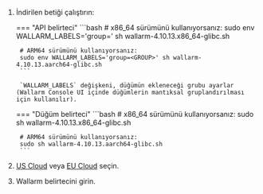 1. İndirilen betiği çalıştırın:

    === "API belirteci"
        ```bash
        # x86_64 sürümünü kullanıyorsanız:
        sudo env WALLARM_LABELS='group=<GROUP>' sh wallarm-4.10.13.x86_64-glibc.sh

        # ARM64 sürümünü kullanıyorsanız:
        sudo env WALLARM_LABELS='group=<GROUP>' sh wallarm-4.10.13.aarch64-glibc.sh
        ```        

        `WALLARM_LABELS` değişkeni, düğümün ekleneceği grubu ayarlar (Wallarm Console UI içinde düğümlerin mantıksal gruplandırılması için kullanılır).

    === "Düğüm belirteci"
        ```bash
        # x86_64 sürümünü kullanıyorsanız:
        sudo sh wallarm-4.10.13.x86_64-glibc.sh

        # ARM64 sürümünü kullanıyorsanız:
        sudo sh wallarm-4.10.13.aarch64-glibc.sh
        ```

1. [US Cloud](https://us1.my.wallarm.com/) veya [EU Cloud](https://my.wallarm.com/) seçin.
1. Wallarm belirtecini girin.